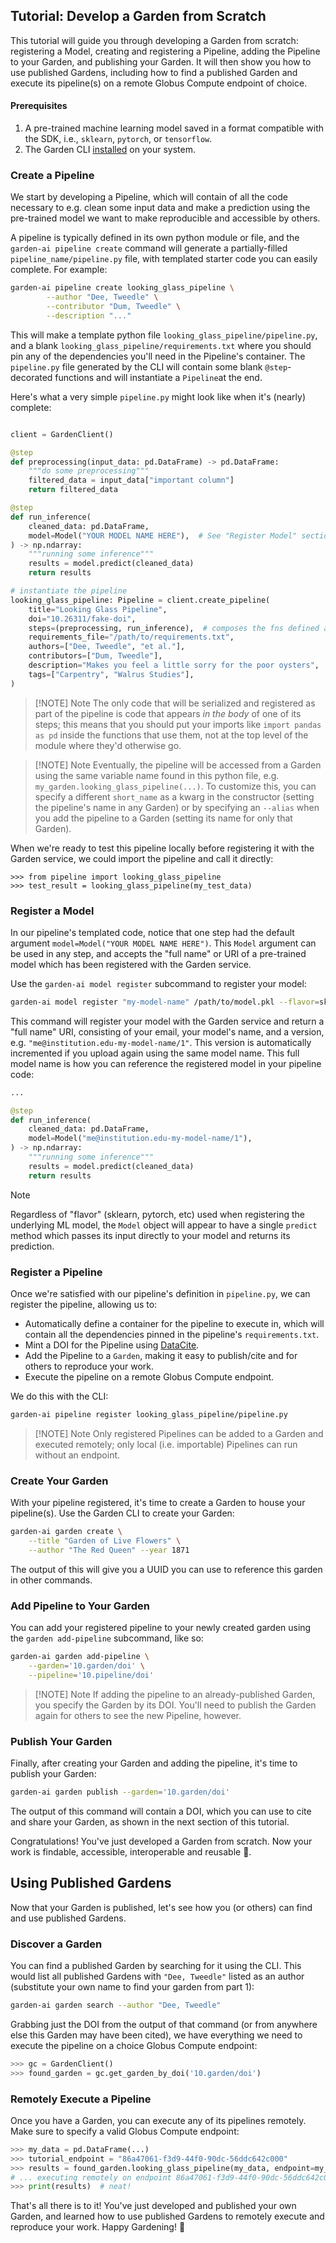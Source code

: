 
## Tutorial: Develop a Garden from Scratch

This tutorial will guide you through developing a Garden from scratch: registering a Model, creating and registering a Pipeline, adding the Pipeline to your Garden, and publishing your Garden. It will then show you how to use published Gardens, including how to find a published Garden and execute its pipeline(s) on a remote Globus Compute endpoint of choice.

#### Prerequisites

1. A pre-trained machine learning model saved in a format compatible with the SDK, i.e., `sklearn`, `pytorch`, or `tensorflow`.
2. The Garden CLI [installed](user_guide/installation) on your system.


### Create a Pipeline

We start by developing a Pipeline, which will contain of all the code necessary to e.g. clean some input data and make a prediction using the pre-trained model we want to make reproducible and accessible by others.

A pipeline is typically defined in its own python module or file, and the `garden-ai pipeline create` command will generate a partially-filled `pipeline_name/pipeline.py` file, with templated starter code you can easily complete. For example:

```bash
garden-ai pipeline create looking_glass_pipeline \
        --author "Dee, Tweedle" \
        --contributor "Dum, Tweedle" \
        --description "..."
```

This will make a template python file `looking_glass_pipeline/pipeline.py`, and a blank `looking_glass_pipeline/requirements.txt` where you should pin any of the dependencies you'll need in the Pipeline's container. The `pipeline.py` file generated by the CLI will contain some blank `@step`-decorated functions and will instantiate a `Pipeline`at the end.

Here's what a very simple `pipeline.py` might look like when it's (nearly) complete:

```python

client = GardenClient()

@step
def preprocessing(input_data: pd.DataFrame) -> pd.DataFrame:
    """do some preprocessing"""
    filtered_data = input_data["important column"]
    return filtered_data

@step
def run_inference(
    cleaned_data: pd.DataFrame,
    model=Model("YOUR MODEL NAME HERE"),  # See "Register Model" section below
) -> np.ndarray:
    """running some inference"""
    results = model.predict(cleaned_data)
    return results

# instantiate the pipeline
looking_glass_pipeline: Pipeline = client.create_pipeline(
    title="Looking Glass Pipeline",
    doi="10.26311/fake-doi",
    steps=(preprocessing, run_inference),  # composes the fns defined above
    requirements_file="/path/to/requirements.txt",
    authors=["Dee, Tweedle", "et al."],
    contributors=["Dum, Tweedle"],
    description="Makes you feel a little sorry for the poor oysters",
    tags=["Carpentry", "Walrus Studies"],
)
```


> [!NOTE] Note
> The only code that will be serialized and registered as part of the pipeline is code that appears _in the body_ of one of its steps; this means that you should put your imports like `import pandas as pd` inside the functions that use them, not at the top level of the module where they'd otherwise go.

> [!NOTE] Note
> Eventually, the pipeline will be accessed from a Garden using the same variable name found in this python file, e.g. `my_garden.looking_glass_pipeline(...)`. To customize this, you can specify a different `short_name` as a kwarg in the constructor (setting the pipeline's name in any Garden) or by specifying an `--alias` when you add the pipeline to a Garden (setting its name for only that Garden).

When we're ready to test this pipeline locally before registering it with the Garden service, we could import the pipeline and call it directly:

```
>>> from pipeline import looking_glass_pipeline
>>> test_result = looking_glass_pipeline(my_test_data)
```


### Register a Model

In our pipeline's templated code, notice that one step had the default argument `model=Model("YOUR MODEL NAME HERE")`. This `Model` argument can be used in any step, and accepts the "full name" or URI of a pre-trained model which has been registered with the Garden service.

Use the `garden-ai model register` subcommand to register your model:

```bash
garden-ai model register "my-model-name" /path/to/model.pkl --flavor=sklearn
```

This command will register your model with the Garden service and return a "full name" URI, consisting of your email, your model's name, and a version, e.g. `"me@institution.edu-my-model-name/1"`. This version is automatically incremented if you upload again using the same model name. This full model name is how you can reference the registered model in your pipeline code:

```python
...

@step
def run_inference(
    cleaned_data: pd.DataFrame,
    model=Model("me@institution.edu-my-model-name/1"),
) -> np.ndarray:
    """running some inference"""
    results = model.predict(cleaned_data)
    return results

```


> [!NOTE]
> Regardless of "flavor" (sklearn, pytorch, etc) used when registering the underlying ML model, the `Model` object will appear to have a single `predict` method which passes its input directly to your model and returns its prediction.


### Register a Pipeline

Once we're satisfied with our pipeline's definition in `pipeline.py`, we can register the pipeline, allowing us to:

 - Automatically define a container for the pipeline to execute in, which will contain all the dependencies pinned in the pipeline's `requirements.txt`.
 - Mint a DOI for the Pipeline using [DataCite](https://datacite.org).
 - Add the Pipeline to a `Garden`, making it easy to publish/cite and for others to reproduce your work.
 - Execute the pipeline on a remote Globus Compute endpoint.

We do this with the CLI:
```bash
garden-ai pipeline register looking_glass_pipeline/pipeline.py
```

> [!NOTE] Note
> Only registered Pipelines can be added to a Garden and executed remotely; only local (i.e. importable) Pipelines can run without an endpoint.

### Create Your Garden

With your pipeline registered, it's time to create a Garden to house your pipeline(s). Use the Garden CLI to create your Garden:

```bash
garden-ai garden create \
	--title "Garden of Live Flowers" \
	--author "The Red Queen" --year 1871
```

The output of this will give you a UUID you can use to reference this garden in other commands.

### Add Pipeline to Your Garden

You can add your registered pipeline to your newly created garden using the `garden add-pipeline` subcommand, like so:

```bash
garden-ai garden add-pipeline \
	--garden='10.garden/doi' \
	--pipeline='10.pipeline/doi'
```


> [!NOTE] Note
> If adding the pipeline to an already-published Garden, you specify the Garden by its DOI. You'll need to publish the Garden again for others to see the new Pipeline, however.

### Publish Your Garden

Finally, after creating your Garden and adding the pipeline, it's time to publish your Garden:

```bash
garden-ai garden publish --garden='10.garden/doi'
```

The output of this command will contain a DOI, which you can use to cite and share your Garden, as shown in the next section of this tutorial.

Congratulations! You've just developed a Garden from scratch. Now your work is findable, accessible, interoperable and reusable 🌱.

## Using Published Gardens

Now that your Garden is published, let's see how you (or others) can find and use published Gardens.

### Discover a Garden

You can find a published Garden by searching for it using the CLI. This would list all published Gardens with `"Dee, Tweedle"` listed as an author (substitute your own name to find your garden from part 1):

```bash
garden-ai garden search --author "Dee, Tweedle"
```

Grabbing just the DOI from the output of that command (or from anywhere else this Garden may have been cited), we have everything we need to execute the pipeline on a choice Globus Compute endpoint:

```python
>>> gc = GardenClient()
>>> found_garden = gc.get_garden_by_doi('10.garden/doi')
```

### Remotely Execute a Pipeline

Once you have a Garden, you can execute any of its pipelines remotely. Make sure to specify a valid Globus Compute endpoint:

```python
>>> my_data = pd.DataFrame(...)
>>> tutorial_endpoint = "86a47061-f3d9-44f0-90dc-56ddc642c000"
>>> results = found_garden.looking_glass_pipeline(my_data, endpoint=my_endpoint)
# ... executing remotely on endpoint 86a47061-f3d9-44f0-90dc-56ddc642c000
>>> print(results)  # neat!
```

That's all there is to it! You've just developed and published your own Garden, and learned how to use published Gardens to remotely execute and reproduce your work. Happy Gardening! 🌱
